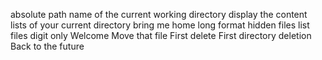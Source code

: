 absolute path name of the current working directory
display the content lists of your current directory
bring me home
long format
hidden files
list files digit only
Welcome
Move that file
First delete
First directory deletion
Back to the future 
